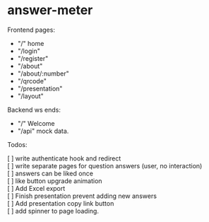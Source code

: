 # answer-meter

Frontend pages:

- "/" home
- "/login"
- "/register"
- "/about"
- "/about/:number"
- "/qrcode"
- "/presentation"
- "/layout"

Backend ws ends:

- "/" Welcome
- "/api" mock data.

Todos:

[ ] write authenticate hook and redirect
<br>
[ ] write separate pages for question answers (user, no interaction)
<br>
[ ] answers can be liked once
<br>
[ ] like button upgrade animation
<br>
[ ] Add Excel export
<br>
[ ] Finish presentation prevent adding new answers
<br>
[ ] Add presentation copy link button
<br>
[ ] add spinner to page loading.
<br>
